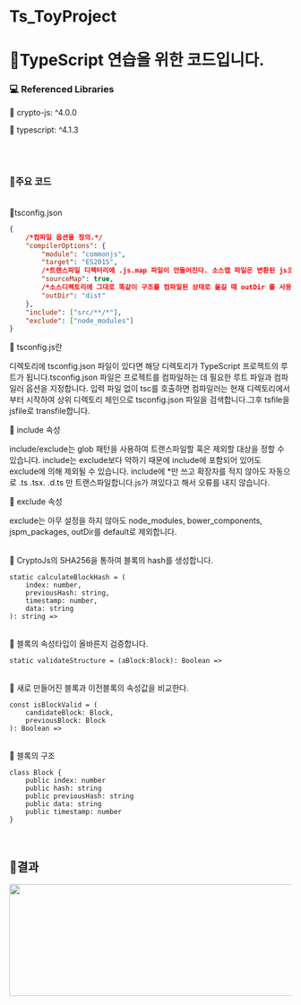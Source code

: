 # Ts_ToyProject

# 🐶TypeScript 연습을 위한 코드입니다.

### 💻 Referenced Libraries

👀 crypto-js: ^4.0.0

👀 typescript: ^4.1.3

<br><br>
### 🐳주요 코드<br><br>
🍎tsconfig.json

```json
{
    /*컴파일 옵션을 정의.*/
    "compilerOptions": { 
        "module": "commonjs",
        "target": "ES2015",
        /*트랜스파일 디렉터리에 .js.map 파일이 만들어진다. 소스맵 파일은 변환된 js코드가 ts의 어디에 해당하는 지를 알려준다.*/
        "sourceMap": true,
        /*소스디렉토리에 그대로 똑같이 구조를 컴파일된 상태로 옮길 때 outDir 를 사용*/
        "outDir": "dist"
    },
    "include": ["src/**/*"],    
    "exclude": ["node_modules"]
}
```
🍄 tsconfig.js란

디렉토리에 tsconfig.json 파일이 있다면 해당 디렉토리가 TypeScript 프로젝트의 루트가 됩니다.tsconfig.json 파일은 프로젝트를 컴파일하는 데 필요한 루트 파일과 컴파일러 옵션을 지정합니다. 입력 파일 없이 tsc를 호출하면 컴파일러는 현재 디렉토리에서부터 시작하여 상위 디렉토리 체인으로 tsconfig.json 파일을 검색합니다.그후 tsfile을 jsfile로 transfile합니다.

🍄 include 속성

include/exclude는 glob 패턴을 사용하여 트랜스파일할 혹은 제외할 대상을 정할 수 있습니다. include는 exclude보다 약하기 때문에 include에 포함되어 있어도 exclude에 의해 제외될 수 있습니다. include에 *만 쓰고 확장자를 적지 않아도 자동으로 .ts .tsx. .d.ts 만 트랜스파일합니다.js가 껴있다고 해서 오류를 내지 않습니다.

🍄 exclude 속성

exclude는 아무 설정을 하지 않아도 node_modules, bower_components, jspm_packages, outDir를 default로 제외합니다.

<br>
🍎 CryptoJs의 SHA256을 통하여 블록의 hash를 생성합니다.

```tsx
static calculateBlockHash = (
	index: number, 
	previousHash: string, 
	timestamp: number, 
	data: string
): string =>
```

<br>
🍎 블록의 속성타입이 올바른지 검증합니다.

```tsx
static validateStructure = (aBlock:Block): Boolean =>
```

<br>
🍎 새로 만들어진 블록과  이전블록의 속성값을 비교한다.

```tsx
const isBlockValid = (
	candidateBlock: Block, 
	previousBlock: Block
): Boolean => 
```

<br>
🍎 블록의 구조

```tsx
class Block {
    public index: number
    public hash: string
    public previousHash: string
    public data: string
    public timestamp: number
}
```

<br>

## 🍏결과
<img src = "https://user-images.githubusercontent.com/70435257/103599257-14cab280-4f48-11eb-896a-d81a797c262f.png" height="200" width="800">
